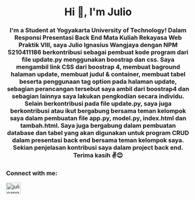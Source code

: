 <h1 align="center">Hi 👋, I'm Julio</h1>
<h3 align="center">I'm a Student at Yogyakarta University of Technology! Dalam Responsi Presentasi Back End Mata Kuliah Rekayasa Web Praktik VIII, saya Julio Ignasius Wangjaya dengan NPM 5210411186 berkontribusi sebagai pembuat kode program dari file update.py menggunakan boostrap dan css. Saya mengambil link CSS dari boostrap 4, membuat baground halaman update, membuat judul & container, membuat tabel beserta penggunaan tag option pada halaman update, sebagian perancangan tersebut saya ambil dari boostrap4 dan sebagian lainnya saya lakukan pengkodian secara individu. Selain berkontribusi pada file update.py, saya juga berkontribusi atau ikut bergabung bersama teman kelompok saya dalam pembuatan file app.py, model.py, index.html dan tambah.html. Saya juga bergabung dalam pembuatan database dan tabel yang akan digunakan untuk program CRUD dalam presentasi back end bersama teman kelompok saya. Sekian penjelasan kontribusi saya dalam project back end. Terima kasih ✌😊</h3>

<h3 align="left">Connect with me:</h3>
<p align="left">
<a href="https://instagram.com/julioangr" target="blank"><img align="center" src="https://raw.githubusercontent.com/rahuldkjain/github-profile-readme-generator/master/src/images/icons/Social/instagram.svg" alt="julioangr" height="30" width="40" /></a>
</p>
